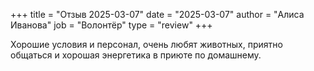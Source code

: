 +++
title = "Отзыв 2025-03-07"
date = "2025-03-07"
author = "Алиса Иванова"
job = "Волонтёр"
type = "review"
+++

Хорошие условия и персонал, очень любят животных, приятно общаться и хорошая энергетика в приюте по домашнему.